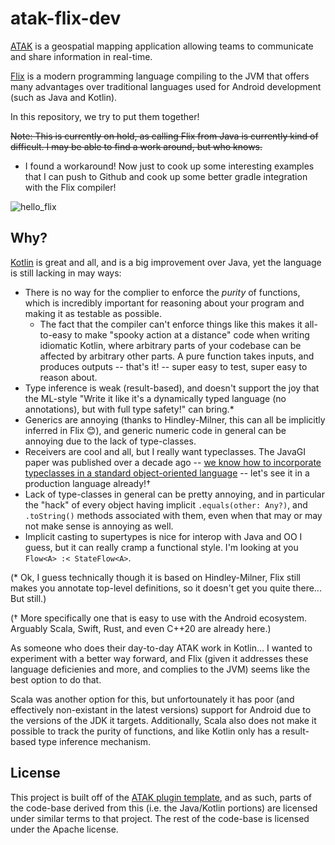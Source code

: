 # atak-flix-dev

[ATAK](https://github.com/deptofdefense/AndroidTacticalAssaultKit-CIV) is a geospatial mapping application allowing teams to communicate and share information in real-time.

[Flix](https://flix.dev/) is a modern programming language compiling to the JVM that offers many advantages over traditional languages used for Android development (such as Java and Kotlin).

In this repository, we try to put them together!

<s>Note: This is currently on hold, as calling Flix from Java is currently kind of difficult. I may be able to find a work around, but who knows.</s>
  * I found a workaround! Now just to cook up some interesting examples that I can push to Github and cook up some better gradle integration with the Flix compiler!

![hello_flix](https://user-images.githubusercontent.com/4064213/220252400-a24e61f1-7fd8-4da2-b1a9-d24fa7ad1121.png)

## Why?

[Kotlin](https://kotlinlang.org/) is great and all, and is a big improvement over Java, yet the language is still lacking in may ways: 

  * There is no way for the complier to enforce the _purity_ of functions, which is incredibly important for reasoning about your program and making it as testable as possible. 
    * The fact that the compiler can't enforce things like this makes it all-to-easy to make "spooky action at a distance" code when writing idiomatic Kotlin, where arbitrary parts of your codebase can be affected by arbitrary other parts. A pure function takes inputs, and produces outputs -- that's it! -- super easy to test, super easy to reason about.
  * Type inference is weak (result-based), and doesn't support the joy that the ML-style "Write it like it's a dynamically typed language (no annotations), but with full type safety!" can bring.* 
  * Generics are annoying (thanks to Hindley-Milner, this can all be implicitly inferred in Flix 😊), and generic numeric code in general can be annoying due to the lack of type-classes. 
  * Receivers are cool and all, but I really want typeclasses. The JavaGI paper was published over a decade ago -- [we know how to incorporate typeclasses in a standard object-oriented language](https://dl.acm.org/doi/10.1145/1985342.1985343) -- let's see it in a production language already!†
  * Lack of type-classes in general can be pretty annoying, and in particular the "hack" of every object having implicit `.equals(other: Any?)`, and `.toString()` methods associated with them, even when that may or may not make sense is annoying as well.
  * Implicit casting to supertypes is nice for interop with Java and OO I guess, but it can really cramp a functional style. I'm looking at you `Flow<A> :< StateFlow<A>`.

(* Ok, I guess technically though it is based on Hindley-Milner, Flix still makes you annotate top-level definitions, so it doesn't get you quite there... But still.)

(† More specifically one that is easy to use with the Android ecosystem. Arguably Scala, Swift, Rust, and even C++20 are already here.)

As someone who does their day-to-day ATAK work in Kotlin... I wanted to experiment with a better way forward, and Flix (given it addresses these language deficienies and more, and complies to the JVM) seems like the best option to do that.

Scala was another option for this, but unfortounately it has poor (and effectively non-existant in the latest versions) support for Android due to the versions of the JDK it targets. Additionally, Scala also does not make it possible to track the purity of functions, and like Kotlin only has a result-based type inference mechanism. 

## License

This project is built off of the [ATAK plugin template](https://github.com/deptofdefense/AndroidTacticalAssaultKit-CIV/tree/master/plugin-examples/plugintemplate), and as such, parts of the code-base derived from this (i.e. the Java/Kotlin portions) are licensed under similar terms to that project. The rest of the code-base is licensed under the Apache license.
